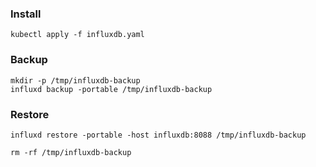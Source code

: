 ### Install
```
kubectl apply -f influxdb.yaml
```
### Backup
```
mkdir -p /tmp/influxdb-backup
influxd backup -portable /tmp/influxdb-backup
```
### Restore
```
influxd restore -portable -host influxdb:8088 /tmp/influxdb-backup

rm -rf /tmp/influxdb-backup
```
